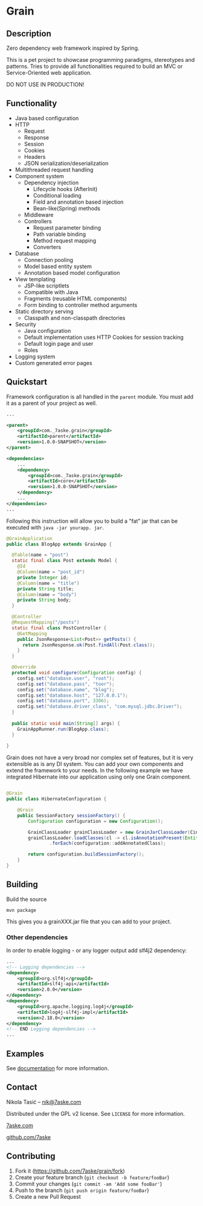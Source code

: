 # Grain

## Description

Zero dependency web framework inspired by Spring.

This is a pet project to showcase programming paradigms, stereotypes and
patterns. Tries to provide all functionalities required to build an MVC or
Service-Oriented web application.

DO NOT USE IN PRODUCTION!

## Functionality

* Java based configuration
* HTTP
    * Request
    * Response
    * Session
    * Cookies
    * Headers
    * JSON serialization/deserialization
* Multithreaded request handling
* Component system
    * Dependency injection
        * Lifecycle hooks (AfterInit)
        * Conditional loading
        * Field and annotation based injection
        * Bean-like(Spring) methods
    * Middleware
    * Controllers
        * Request parameter binding
        * Path variable binding
        * Method request mapping
        * Converters
* Database
    * Connection pooling
    * Model based entity system
    * Annotation based model configuration
* View templating
    * JSP-like scriptlets
    * Compatible with Java
    * Fragments (reusable HTML components)
    * Form binding to controller method arguments
* Static directory serving
    * Classpath and non-classpath directories
* Security
    * Java configuration
    * Default implementation uses HTTP Cookies for session tracking
    * Default login page and user
    * Roles
* Logging system
* Custom generated error pages

## Quickstart

Framework configuration is all handled in the `parent` module. You must add it as a parent of your project as well.

```xml
...

<parent>
    <groupId>com._7aske.grain</groupId>
    <artifactId>parent</artifactId>
    <version>1.0.0-SNAPSHOT</version>
</parent>

<dependencies>
    ...
    <dependency>
        <groupId>com._7aske.grain</groupId>
        <artifactId>core</artifactId>
        <version>1.0.0-SNAPSHOT</version>
    </dependency>
    ...
</dependencies>
...
```
Following this instruction will allow you to build a "fat" jar that can be executed with `java -jar yourapp. jar`.

```java
@GrainApplication
public class BlogApp extends GrainApp {

  @Table(name = "post")
  static final class Post extends Model {
    @Id
    @Column(name = "post_id")
    private Integer id;
    @Column(name = "title")
    private String title;
    @Column(name = "body")
    private String body;
  }

  @Controller
  @RequestMapping("/posts")
  static final class PostController {
    @GetMapping
    public JsonResponse<List<Post>> getPosts() {
      return JsonResponse.ok(Post.findAll(Post.class));
    }
  }

  @Override
  protected void configure(Configuration config) {
    config.set("database.user", "root");
    config.set("database.pass", "toor");
    config.set("database.name", "blog");
    config.set("database.host", "127.0.0.1");
    config.set("database.port", 3306);
    config.set("database.driver_class", "com.mysql.jdbc.Driver");
  }
  
  public static void main(String[] args) {
    GrainAppRunner.run(BlogApp.class);
  }
  
}
```

Grain does not have a very broad nor complex set of features, but it is very extensible as is any DI system. You can
add your own components and extend the framework to your needs. In the following example we have integrated Hibernate
into our application using only one Grain component.

```java

@Grain
public class HibernateConfiguration {

	@Grain
	public SessionFactory sessionFactory() {
		Configuration configuration = new Configuration();

		GrainClassLoader grainClassLoader = new GrainJarClassLoader(CinemaApp.class.getPackageName());
		grainClassLoader.loadClasses(cl -> cl.isAnnotationPresent(Entity.class))
				.forEach(configuration::addAnnotatedClass);

		return configuration.buildSessionFactory();
	}
}

```

## Building

Build the source

```
mvn package
```

This gives you a grainXXX.jar file that you can add to your project.

### Other dependencies

In order to enable logging - or any logger output add slf4j2 dependency:

```xml
...
<!-- Logging dependencies -->
<dependency>
    <groupId>org.slf4j</groupId>
    <artifactId>slf4j-api</artifactId>
    <version>2.0.0</version>
</dependency>
<dependency>
    <groupId>org.apache.logging.log4j</groupId>
    <artifactId>log4j-slf4j-impl</artifactId>
    <version>2.18.0</version>
</dependency>
<!-- END Logging dependencies -->
...
```

## Examples

See [documentation](./documentation/README.md) for more information.

## Contact

Nikola Tasić – nik@7aske.com

Distributed under the GPL v2 license. See ``LICENSE`` for more information.

[7aske.com](https://7aske.com)

[github.com/7aske](https://github.com/7aske)

## Contributing

1. Fork it (<https://github.com/7aske/grain/fork>)
2. Create your feature branch (`git checkout -b feature/fooBar`)
3. Commit your changes (`git commit -am 'Add some fooBar'`)
4. Push to the branch (`git push origin feature/fooBar`)
5. Create a new Pull Request
